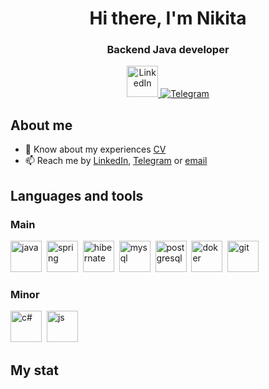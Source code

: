 <div id="header" align="center">
    <h1>Hi there, I'm Nikita</h1>
    <h3>Backend Java developer</h3>
</div>

<div id="socials" align="center">
    <a href="linkedin-url">
        <img src="https://cdn2.iconfinder.com/data/icons/social-media-2285/512/1_Linkedin_unofficial_colored_svg-512.png" width="50" height="50" alt="LinkedIn"/>
    </a>
    <a href="telegram-url">
        <img src="https://img.shields.io/badge/Telegram-blue?style=for-the-badge" alt="Telegram"/>
    </a>
</div>

## About me

- :scroll: Know about my experiences [CV](cv-link)
- 📫 Reach me by [LinkedIn](https://www.linkedin.com/in/nikita-lazovoy-065b78150/), [Telegram](https://t.me/lazovoiNikita) or [email](mailto:lazovoi.nikita@gmail.com)

## Languages and tools

### Main
<img src="https://cdn.jsdelivr.net/gh/devicons/devicon@latest/icons/java/java-original-wordmark.svg" title="java" width="50" height="50"/>&nbsp;
<img src="https://cdn.jsdelivr.net/gh/devicons/devicon@latest/icons/spring/spring-original-wordmark.svg" title="spring" width="50" height="50"/>&nbsp;
<img src="https://cdn.jsdelivr.net/gh/devicons/devicon@latest/icons/hibernate/hibernate-original.svg" title="hibernate" width="50" height="50"/>&nbsp;
<img src="https://cdn.jsdelivr.net/gh/devicons/devicon@latest/icons/mysql/mysql-original-wordmark.svg" title="mysql" width="50" height="50"/>&nbsp;
<img src="https://cdn.jsdelivr.net/gh/devicons/devicon@latest/icons/postgresql/postgresql-original-wordmark.svg" title="postgresql" width="50" height="50"/>&nbsp;
<img src="https://cdn.jsdelivr.net/gh/devicons/devicon@latest/icons/docker/docker-original.svg" title="doker" width="50" height="50"/>&nbsp;
<img src="https://cdn.jsdelivr.net/gh/devicons/devicon@latest/icons/git/git-original.svg" title="git" width="50" height="50"/>&nbsp;

### Minor
<img src="https://cdn.jsdelivr.net/gh/devicons/devicon@latest/icons/csharp/csharp-original.svg" title="c#" width="50" height="50"/>&nbsp;
<img src="https://cdn.jsdelivr.net/gh/devicons/devicon@latest/icons/javascript/javascript-original.svg" title="js" width="50" height="50"/>&nbsp;

## My stat
<div id="stat" align="center">
    <img src="http://github-profile-summary-cards.vercel.app/api/cards/profile-details?username=lazovoi-nikita&theme=github" alt=""/>
    <img src="http://github-profile-summary-cards.vercel.app/api/cards/most-commit-language?username=lazovoi-nikita&theme=github" alt=""/>
    <img src="http://github-profile-summary-cards.vercel.app/api/cards/stats?username=lazovoi-nikita&theme=github" alt=""/>
</div>
